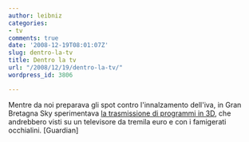 ```yaml
---
author: leibniz
categories:
- tv
comments: true
date: '2008-12-19T08:01:07Z'
slug: dentro-la-tv
title: Dentro la tv
url: "/2008/12/19/dentro-la-tv/"
wordpress_id: 3806

---
```

Mentre da noi preparava gli spot contro l'innalzamento dell'iva, in Gran Bretagna Sky sperimentava [la trasmissione di programmi in 3D](http://www.guardian.co.uk/technology/2008/dec/19/sky-3d-television), che andrebbero visti su un televisore da tremila euro e con i famigerati occhialini. [Guardian]

